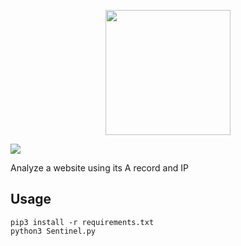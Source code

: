 <p align="center">
  <img src="#" width="200" />
  <br/>
</p>
<p>
<a href="#">
    <img src="https://img.shields.io/badge/python-v3-blue">
</a>
</p>
Analyze a website using its A record and IP

## Usage

```
pip3 install -r requirements.txt
python3 Sentinel.py
```

